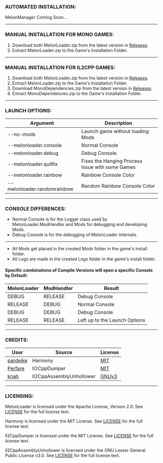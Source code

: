 ### AUTOMATED INSTALLATION:
MelonManager Coming Soon...

---
	
### MANUAL INSTALLATION FOR MONO GAMES:

1.  Download both MelonLoader.zip from the latest version in [Releases](https://github.com/HerpDerpinstine/MelonLoader/releases).
2.  Extract MelonLoader.zip to the Game's Installation Folder.

---

### MANUAL INSTALLATION FOR IL2CPP GAMES:

1.  Download both MelonLoader.zip from the latest version in [Releases](https://github.com/HerpDerpinstine/MelonLoader/releases).
2.  Extract MelonLoader.zip to the Game's Installation Folder.
3.  Download MonoDependencies.zip from the latest version in [Releases](https://github.com/HerpDerpinstine/MelonLoader/releases).
4.  Extract MonoDependencies.zip to the Game's Installation Folder.

---

### LAUNCH OPTIONS:

| Argument              | Description                              |
| --------------------- | ---------------------------------------- |
| --no-mods             | Launch game without loading Mods         |
| --melonloader.console | Normal Console                           |
| --melonloader.debug   | Debug Console                            |
| --melonloader.quitfix   | Fixes the Hanging Process Issue with some Games |
| --melonloader.rainbow | Rainbow Console Color                |
| --melonloader.randomrainbow | Random Rainbow Console Color |

---

### CONSOLE DIFFERENCES:

- Normal Console is for the Logger class used by MelonLoader.ModHandler and Mods for debugging and developing Mods.
- Debug Console is for the debugging of MelonLoader internals.

---

- All Mods get placed in the created Mods folder in the game's install folder.
- All Logs are made in the created Logs folder in the game's install folder.

#### Specific combinations of Compile Versions will open a specific Console by Default:

| MelonLoader | ModHandler | Result                        |
| ----------- | ---------- | ----------------------------- |
| DEBUG       | RELEASE    | Debug Console                 |
| RELEASE     | DEBUG      | Normal Console                |
| DEBUG       | DEBUG      | Debug Console                 |
| RELEASE     | RELEASE    | Left up to the Launch Options |

---

### CREDITS:

| User | Source | License |
| ----------- | ---------- | ---------- |
| [pardeike](https://github.com/pardeike) | Harmony | [MIT](https://github.com/HerpDerpinstine/MelonLoader/blob/master/MelonLoader.ModHandler/Harmony/LICENSE) |
| [Perfare](https://github.com/Perfare) | Il2CppDumper | [MIT](https://github.com/Perfare/Il2CppDumper/blob/master/LICENSE) |
| [knah](https://github.com/knah) | Il2CppAssemblyUnhollower | [GNUv3](https://github.com/knah/Il2CppAssemblyUnhollower/blob/master/LICENSE) |

---

### LICENSING:

MelonLoader is licensed under the Apache License, Version 2.0. See [LICENSE](https://github.com/HerpDerpinstine/MelonLoader/blob/master/LICENSE) for the full license text.

Harmony is licensed under the MIT License. See [LICENSE](https://github.com/HerpDerpinstine/MelonLoader/blob/master/MelonLoader.ModHandler/Harmony/LICENSE) for the full license text.

Il2CppDumper is licensed under the MIT License. See [LICENSE](https://github.com/Perfare/Il2CppDumper/blob/master/LICENSE) for the full license text.

Il2CppAssemblyUnhollower is licensed under the GNU Lesser General Public License v3.0. See [LICENSE](https://github.com/knah/Il2CppAssemblyUnhollower/blob/master/LICENSE) for the full license text.